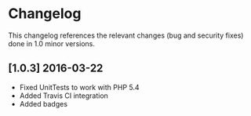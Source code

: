 # Changelog

This changelog references the relevant changes (bug and security fixes) done in 1.0 minor versions.

## [1.0.3] 2016-03-22

* Fixed UnitTests to work with PHP 5.4
* Added Travis CI integration
* Added badges
